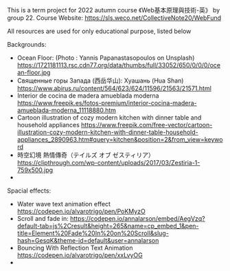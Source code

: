 This is a term project for 2022 autumn course 《Web基本原理與技術-英》 by group 22.
Course Website: https://sls.weco.net/CollectiveNote20/WebFund

All resources are used for only educational purpose, listed below

Backgrounds:
* Ocean Floor: (Photo : Yannis Papanastasopoulos on Unsplash) https://1721181113.rsc.cdn77.org/data/thumbs/full/33052/650/0/0/0/ocean-floor.jpg
* Священные горы Запада (西岳华山): Хуашань (Hua Shan) https://www.abirus.ru/content/564/623/624/11596/21563/21571.html
* Interior de cocina de madera amueblada moderna https://www.freepik.es/fotos-premium/interior-cocina-madera-amueblada-moderna_11118880.htm
* Cartoon illustration of cozy modern kitchen with dinner table and household appliances https://www.freepik.com/free-vector/cartoon-illustration-cozy-modern-kitchen-with-dinner-table-household-appliances_2890963.htm#query=kitchen&position=2&from_view=keyword
* 時空幻境 熱情傳奇（テイルズ オブ ゼスティリア）https://clipthrough.com/wp-content/uploads/2017/03/Zestiria-1-759x500.jpg
* 

Spacial effects:
* Water wave text animation effect https://codepen.io/alvarotrigo/pen/PoKMyzO
* Scroll and fade in: https://codepen.io/annalarson/embed/AegVzq?default-tab=js%2Cresult&height=265&name=cp_embed_1&pen-title=Element%20Fade%20In%20on%20Scroll&slug-hash=GesqK&theme-id=default&user=annalarson
* Bouncing With Reflection Text Animation https://codepen.io/alvarotrigo/pen/xxLvyOG
* 

